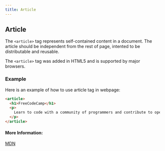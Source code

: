 ```yaml
---
title: Article
---
```

## Article

The `<article>` tag represents self-contained content in a document. The article should be independent from the rest of page, intented to be distributable and reusable.

The `<article>` tag was added in HTML5 and is supported by major browsers.

### Example
Here is an example of how to use article tag in webpage:

```html
<article>
  <h1>FreeCodeCamp</h1>
  <p>
    Learn to code with a community of programmers and contribute to open source projects.
  </p>
</article>
```

#### More Information:

[MDN](https://developer.mozilla.org/tr/docs/Web/HTML/Element/article)
